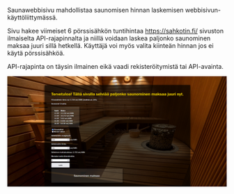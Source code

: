 Saunawebbisivu mahdollistaa saunomisen hinnan laskemisen webbisivun-käyttöliittymässä. 

Sivu hakee viimeiset 6 pörssisähkön tuntihintaa https://sahkotin.fi/ sivuston ilmaiselta API-rajapinnalta ja niillä voidaan laskea paljonko saunominen maksaa juuri sillä hetkellä. Käyttäjä voi myös valita kiinteän hinnan jos ei käytä pörssisähköä. 

API-rajapinta on täysin ilmainen eikä vaadi rekisteröitymistä tai API-avainta.

![Käyttöliittymän kuva](./images/saunaohjelmankuva.png)